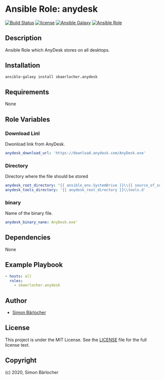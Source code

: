 # Ansible Role: anydesk

[![Build Status](https://img.shields.io/travis-ci/sbaerlocher/ansible.anydesk.svg?branch=master&style=popout-square)](https://travis-ci.org/sbaerlocher/ansible.anydesk) [![license](https://img.shields.io/github/license/mashape/apistatus.svg?style=popout-square)](https://sbaerlo.ch/licence) [![Ansible Galaxy](https://img.shields.io/badge/ansible--galaxy-anydesk-blue.svg?style=popout-square)](https://galaxy.ansible.com/sbaerlocher/anydesk) [![Ansible Role](https://img.shields.io/ansible/role/d/id.svg?style=popout-square)](https://galaxy.ansible.com/sbaerlocher/anydesk)

## Description

Ansible Role which AnyDesk stores on all desktops.

## Installation

```bash
ansible-galaxy install sbaerlocher.anydesk
```

## Requirements

None

## Role Variables

### Download Linl

Dwonload link from AnyDesk.

```yml
anydesk_download_url: 'https://download.anydesk.com/AnyDesk.exe'
```

### Directory

Directory where the file should be stored

```yml
anydesk_root_directory: "{{ ansible_env.SystemDrive }}\\{{ source_of_supply_name | default('Support') }}"
anydesk_tools_directory: '{{ anydesk_root_directory }}\\tools.d'
```

### binary

Name of the binary file.

```yml
anydesk_binary_nane: AnyDesk.exe'
```

## Dependencies

None

## Example Playbook

```yml
- hosts: all
  roles:
    - sbaerlocher.anydesk
```

## Author

- [Simon Bärlocher](https://sbaerlocher.ch)

## License

This project is under the MIT License. See the [LICENSE](https://sbaerlo.ch/licence) file for the full license text.

## Copyright

(c) 2020, Simon Bärlocher
